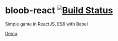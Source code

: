 # bloob-react [![Build Status](https://travis-ci.org/praghus/bloob-react.svg?branch=master)](https://travis-ci.org/praghus/bloob-react)
Simple game in ReactJS, ES6 with Babel

[Demo](http://nihil.pl/bloob/)
